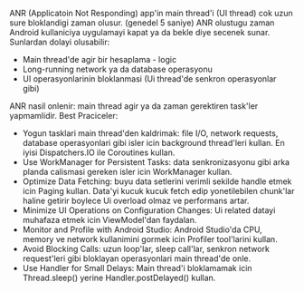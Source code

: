 ANR (Applicatoin Not Responding) app'in main thread'i (UI thread)  cok uzun sure bloklandigi zaman olusur. (genedel 5 saniye)
ANR olustugu zaman Android kullaniciya uygulamayi kapat ya da bekle diye secenek sunar.
Sunlardan dolayi olusabilir:
- Main thread'de agir bir hesaplama - logic
- Long-running network ya da database operasyonu
- UI operasyonlarinin bloklanmasi (Ui thread'de senkron operasyonlar gibi)

ANR nasil onlenir: main thread agir ya da zaman gerektiren task'ler yapmamlidir.
Best Praciceler:
- Yogun tasklari main thread'den kaldrimak: file I/O, network requests, database operasyonlari gibi isler icin background thread'leri kullan. En iyisi Dispatchers.IO ile Coroutines kullan.
- Use WorkManager for Persistent Tasks: data senkronizasyonu gibi arka planda calismasi gereken isler icin WorkManager kullan.
- Optimize Data Fetching: buyu data setlerini verimli sekilde handle etmek icin Paging kullan. Data'yi kucuk kucuk fetch edip yonetilebilen chunk'lar haline getirir boylece Ui overload olmaz ve performans artar.
- Minimize UI Operations on Configuration Changes: Ui related datayi muhafaza etmek icin ViewModel'dan faydalan.
- Monitor and Profile with Android Studio: Android Studio'da CPU, memory ve network kullanimini gormek icin Profiler tool'larini kullan.
- Avoid Blocking Calls: uzun loop'lar, sleep call'lar, senkron network request'leri gibi bloklayan operasyonlari main thread'de onle.
- Use Handler for Small Delays: Main thread'i bloklamamak icin Thread.sleep() yerine Handler.postDelayed() kullan.